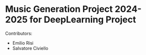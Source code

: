 # Music Generation Project 2024-2025 for DeepLearning Project 
Contributors:
- Emilio Risi
- Salvatore Civiello
